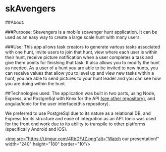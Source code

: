 # skAvengers

##About:

###Purpose:
Skavengers is a mobile scavenger hunt application. It can be used as an easy way to create a large scale hunt with many users.

###Use:
This app allows task creators to generate various tasks associated with one hunt, invite users to join that hunt, view where each user is within their hunt, receive picture notification when a user completes a task and give them points for finishing that task. It also allows you to modify the hunt as needed. As a user of a hunt you are able to be invited to new hunts, you can receive values that allow you to level up and view new tasks within a hunt, you are able to send pictures to your hunt leader and you can see how you are doing within the hunt.

##Technologies used:
The application was built in two parts, using Node, Express, and PostgreSql with Knex for the API [(see other repository)](https://github.com/TurquoiseQuintet/SkAvengers), and angular/ionic for the user interface(this repository).

We preferred to use PostgreSql due to its nature as a relational DB, and Express for its structure and ease of integration as an API. Ionic was used for the front end work due to its ability to transpile to other platforms (specifically Android and iOS).

<a href="https://vimeo.com/179511546" target="_blank"><img src="https://i.imgur.com/4RbDFJZ.png"alt="Watch our presentation!" width="240" height="180" border="10"/></a>
